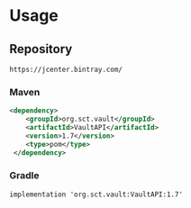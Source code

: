 # Usage
## Repository
```
https://jcenter.bintray.com/
```
### Maven
```xml
<dependency>
 	<groupId>org.sct.vault</groupId>
 	<artifactId>VaultAPI</artifactId>
 	<version>1.7</version>
 	<type>pom</type>
 </dependency>
```
### Gradle
```
implementation 'org.sct.vault:VaultAPI:1.7'
```

